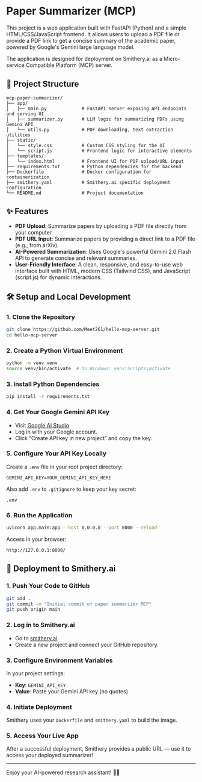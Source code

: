 # Paper Summarizer (MCP)

This project is a web application built with FastAPI (Python) and a simple HTML/CSS/JavaScript frontend. It allows users to upload a PDF file or provide a PDF link to get a concise summary of the academic paper, powered by Google's Gemini large language model.

The application is designed for deployment on Smithery.ai as a Micro-service Compatible Platform (MCP) server.

## 📁 Project Structure

```
mcp-paper-summarizer/
├── app/
│   ├── main.py             # FastAPI server exposing API endpoints and serving UI
│   ├── summarizer.py       # LLM logic for summarizing PDFs using Gemini API
│   └── utils.py            # PDF downloading, text extraction utilities
├── static/
│   └── style.css           # Custom CSS styling for the UI
│   └── script.js           # Frontend logic for interactive elements
├── templates/
│   └── index.html          # Frontend UI for PDF upload/URL input
├── requirements.txt        # Python dependencies for the backend
├── Dockerfile              # Docker configuration for containerization
├── smithery.yaml           # Smithery.ai specific deployment configuration
└── README.md               # Project documentation
```

## ✨ Features

- **PDF Upload**: Summarize papers by uploading a PDF file directly from your computer.
- **PDF URL Input**: Summarize papers by providing a direct link to a PDF file (e.g., from arXiv).
- **AI-Powered Summarization**: Uses Google's powerful Gemini 2.0 Flash API to generate concise and relevant summaries.
- **User-Friendly Interface**: A clean, responsive, and easy-to-use web interface built with HTML, modern CSS (Tailwind CSS), and JavaScript (script.js) for dynamic interactions.

## 🛠 Setup and Local Development

### 1. Clone the Repository

```bash
git clone https://github.com/Meet261/hello-mcp-server.git
cd hello-mcp-server
```

### 2. Create a Python Virtual Environment

```bash
python -m venv venv
source venv/bin/activate  # On Windows: venv\Scripts\activate
```

### 3. Install Python Dependencies

```bash
pip install -r requirements.txt
```

### 4. Get Your Google Gemini API Key

- Visit [Google AI Studio](https://makersuite.google.com/)
- Log in with your Google account.
- Click “Create API key in new project” and copy the key.

### 5. Configure Your API Key Locally

Create a `.env` file in your root project directory:

```
GEMINI_API_KEY=YOUR_GEMINI_API_KEY_HERE
```

Also add `.env` to `.gitignore` to keep your key secret:

```
.env
```

### 6. Run the Application

```bash
uvicorn app.main:app --host 0.0.0.0 --port 8000 --reload
```

Access in your browser:

```
http://127.0.0.1:8000/
```

## 🚀 Deployment to Smithery.ai

### 1. Push Your Code to GitHub

```bash
git add .
git commit -m "Initial commit of paper summarizer MCP"
git push origin main
```

### 2. Log in to Smithery.ai

- Go to [smithery.ai](https://smithery.ai)
- Create a new project and connect your GitHub repository.

### 3. Configure Environment Variables

In your project settings:

- **Key**: `GEMINI_API_KEY`
- **Value**: Paste your Gemini API key (no quotes)

### 4. Initiate Deployment

Smithery uses your `Dockerfile` and `smithery.yaml` to build the image.

### 5. Access Your Live App

After a successful deployment, Smithery provides a public URL — use it to access your deployed summarizer!

---

Enjoy your AI-powered research assistant! 🧠📄
